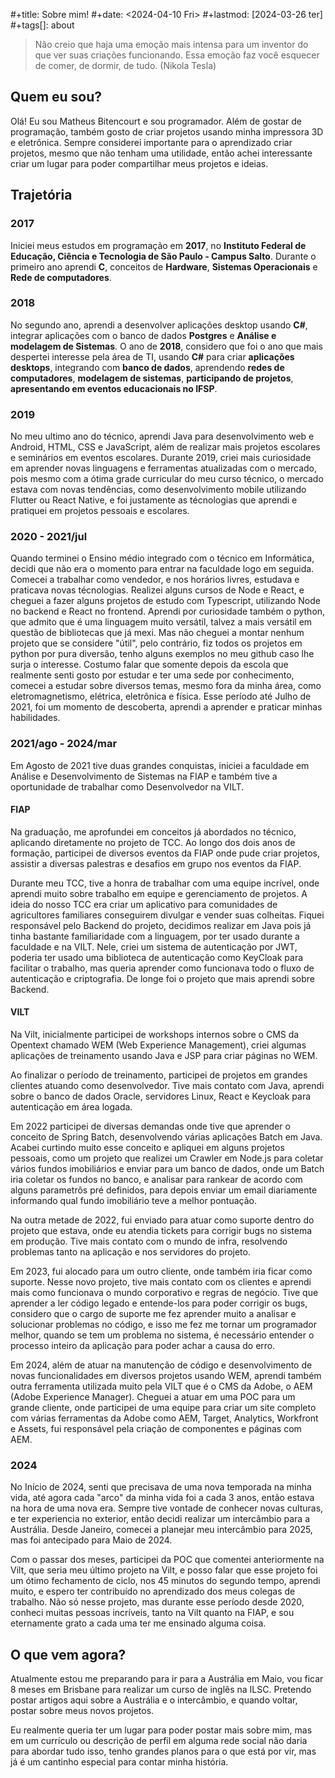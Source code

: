 #+title: Sobre mim!
#+date: <2024-04-10 Fri>
#+lastmod: [2024-03-26 ter]
#+tags[]: about

> Não creio que haja uma emoção mais intensa para um inventor do que ver suas criações funcionando. Essa emoção faz você esquecer de comer, de dormir, de tudo. (Nikola Tesla)



## **Quem eu sou?**
Olá! Eu sou Matheus Bitencourt e sou programador. Além de gostar de programação, também gosto de criar projetos usando minha impressora 3D e eletrônica.
Sempre considerei importante para o aprendizado criar projetos, mesmo que não tenham uma utilidade, então achei interessante criar um lugar para poder compartilhar meus projetos e ideias. 

## **Trajetória**
### **2017**
Iniciei meus estudos em programação em **2017**, no **Instituto Federal de Educação, Ciência e Tecnologia de São Paulo - Campus Salto**. Durante o primeiro ano aprendi **C**, conceitos de **Hardware**, **Sistemas Operacionais** e **Rede de computadores**. 

### **2018**
No segundo ano, aprendi a desenvolver aplicações desktop usando **C#**, integrar aplicações com o banco de dados **Postgres** e **Análise e modelagem de Sistemas**. O ano de **2018**, considero que foi o ano que mais despertei interesse pela área de TI, usando **C#** para criar **aplicações desktops**, integrando com **banco de dados**, aprendendo **redes de computadores**, **modelagem de sistemas**, **participando de projetos**, **apresentando em eventos educacionais no IFSP**.

### **2019**
No meu ultimo ano do técnico, aprendi Java para desenvolvimento web e Android, HTML, CSS e JavaScript, além de realizar mais projetos escolares e seminários em eventos escolares. Durante 2019, criei mais curiosidade em aprender novas linguagens e ferramentas atualizadas com o mercado, pois mesmo com a ótima grade curricular do meu curso técnico, o mercado estava com novas tendências, como desenvolvimento mobile utilizando Flutter ou React Native, e foi justamente as técnologias que aprendi e pratiquei em projetos pessoais e escolares.

### **2020 - 2021/jul**
Quando terminei o Ensino médio integrado com o técnico em Informática, decidi que não era o momento para entrar na faculdade logo em seguida. Comecei a trabalhar como vendedor, e nos horários livres, estudava e praticava novas técnologias. Realizei alguns cursos de Node e React, e cheguei a fazer alguns projetos de estudo com Typescript, utilizando Node no backend e React no frontend. Aprendi por curiosidade também o python, que admito que é uma linguagem muito versátil, talvez a mais versátil em questão de bibliotecas que já mexi. Mas não cheguei a montar nenhum projeto que se considere "útil", pelo contrário, fiz todos os projetos em python por pura diversão, tenho alguns exemplos no meu github caso lhe surja o interesse. 
Costumo falar que somente depois da escola que realmente senti gosto por estudar e ter uma sede por conhecimento, comecei a estudar sobre diversos temas, mesmo fora da minha área, como eletromagnetismo, elétrica, eletrônica e física. 
Esse período até Julho de 2021, foi um momento de descoberta, aprendi a aprender e praticar minhas habilidades.

### **2021/ago - 2024/mar**
Em Agosto de 2021 tive duas grandes conquistas, iniciei a faculdade em Análise e Desenvolvimento de Sistemas na FIAP e também tive a oportunidade de trabalhar como Desenvolvedor na VILT.
#### **FIAP**
Na graduação, me aprofundei em conceitos já abordados no técnico, aplicando diretamente no projeto de TCC. Ao longo dos dois anos de formação, participei de diversos eventos da FIAP onde pude criar projetos, assistir a diversas palestras e desafios em grupo nos eventos da FIAP. 

Durante meu TCC, tive a honra de trabalhar com uma equipe incrível, onde aprendi muito sobre trabalho em equipe e gerenciamento de projetos. A ideia do nosso TCC era criar um aplicativo para comunidades de agricultores familiares conseguirem divulgar e vender suas colheitas. Fiquei responsável pelo Backend do projeto, decidimos realizar em Java pois já tinha bastante familiaridade com a linguagem, por ter usado durante a faculdade e na VILT. Nele, criei um sistema de autenticação por JWT, poderia ter usado uma biblioteca de autenticação como KeyCloak para facilitar o trabalho, mas queria aprender como funcionava todo o fluxo de autenticação e criptografia. De longe foi o projeto que mais aprendi sobre Backend.

#### **VILT**
Na Vilt, inicialmente participei de workshops internos sobre o CMS da Opentext chamado WEM (Web Experience Management), criei algumas aplicações de treinamento usando Java e JSP para criar páginas no WEM. 

Ao finalizar o período de treinamento, participei de projetos em grandes clientes atuando como desenvolvedor. Tive mais contato com Java, aprendi sobre o banco de dados Oracle, servidores Linux, React e Keycloak para autenticação em área logada. 

Em 2022 participei de diversas demandas onde tive que aprender o conceito de Spring Batch, desenvolvendo várias aplicações Batch em Java. Acabei curtindo muito esse conceito e apliquei em alguns projetos pessoais, como um projeto que realizei um Crawler em Node.js para coletar vários fundos imobiliários e enviar para um banco de dados, onde um Batch iria coletar os fundos no banco, e analisar para rankear de acordo com alguns parametrôs pré definidos, para depois enviar um email diariamente informando qual fundo imobiliário teve a melhor pontuação.

Na outra metade de 2022, fui enviado para atuar como suporte dentro do projeto que estava, onde eu atendia tickets para corrigir bugs no sistema em produção. Tive mais contato com o mundo de infra, resolvendo problemas tanto na aplicação e nos servidores do projeto. 

Em 2023, fui alocado para um outro cliente, onde também iria ficar como suporte. Nesse novo projeto, tive mais contato com os clientes e aprendi mais como funcionava o mundo corporativo  e regras de negócio. Tive que aprender a ler código legado e entende-los para poder corrigir os bugs, considero que o cargo de suporte me fez aprender muito a analisar e solucionar problemas no código, e isso me fez me tornar um programador melhor, quando se tem um problema no sistema, é necessário entender o processo inteiro da aplicação para poder achar a causa do erro. 

Em 2024, além de atuar na manutenção de código e desenvolvimento de novas funcionalidades em diversos projetos usando WEM, aprendi também outra ferramenta utilizada muito pela VILT que é o CMS da Adobe, o AEM (Adobe Experience Manager). Cheguei a atuar em uma POC para um grande cliente, onde participei de uma equipe para criar um site completo com várias ferramentas da Adobe como AEM, Target, Analytics, Workfront e Assets, fui responsável pela criação de componentes e páginas com AEM.


### **2024**
No Início de 2024, senti que precisava de uma nova temporada na minha vida, até agora cada "arco" da minha vida foi a cada 3 anos, então estava na hora de uma nova era. Sempre tive vontade de conhecer novas culturas, e ter experiencia no exterior, então decidi realizar um intercâmbio para a Austrália. Desde Janeiro, comecei a planejar meu intercâmbio para 2025, mas foi antecipado para Maio de 2024.

Com o passar dos meses, participei da POC que comentei anteriormente na Vilt, que seria meu último projeto na Vilt, e posso falar que esse projeto foi um ótimo fechamento de ciclo, nos 45 minutos do segundo tempo, aprendi muito, e espero ter contribuído no aprendizado dos meus colegas de trabalho. Não só nesse projeto, mas durante esse período desde 2020, conheci muitas pessoas incríveis, tanto na Vilt quanto na FIAP, e sou eternamente grato a cada uma ter me ensinado alguma coisa.

## **O que vem agora?** 
Atualmente estou me preparando para ir para a Austrália em Maio, vou ficar 8 meses em Brisbane para realizar um curso de inglês na ILSC. Pretendo postar artigos aqui sobre a Austrália e o intercâmbio, e quando voltar, postar sobre meus novos projetos. 

Eu realmente queria ter um lugar para poder postar mais sobre mim, mas em um currículo ou descrição de perfil em alguma rede social não daria para abordar tudo isso, tenho grandes planos para o que está por vir, mas já é um cantinho especial para contar minha história.



